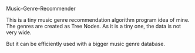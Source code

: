 Music-Genre-Recommender

This is a tiny music genre recommendation algorithm program idea of mine. The genres are created as Tree Nodes. As it is a tiny one, the data is not very wide.

But it can be efficiently used with a bigger music genre database.
